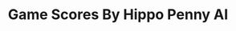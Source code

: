 ---
title: Game Scores By Hippo Penny AI
layout: scoredetail
permalink: /meta-score/monster-hunter-world-iceborne
header:
  teaser: /assets/images/monster-hunter-world-iceborne.jpg
  video:
    id: BKfknSQncvI
    provider: youtube
---